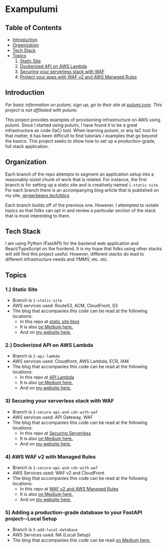 # Exampulumi

## Table of Contents
- [Introduction](#introduction)
- [Organization](#organization)
- [Tech Stack](#tech-stack)
- [Topics](#topics)
  1. [Static Site](#1-static-site)
  2. [Dockerized API on AWS Lambda](#2-dockerized-api-on-aws-lambda)
  3. [Securing your serverless stack with WAF](#3-securing-your-serverless-stack-with-waf)
  4. [Protect your apps with WAF v2 and AWS Managed Rules](#4-aws-waf-v2-with-managed-rules)


## Introduction
_For basic information on pulumi, sign up, go to their site at
[pulumi.com](https://pulumi.com). This project is not affiliated with pulumi._

This project provides examples of provisioning infrastructure on AWS using pulumi.
Since I started using pulumi, I have found it to be a great infrastructure as code (IaC)
tool. When learning pulumi, or any IaC tool for that matter, it has been
difficult to find tutorials / examples that go beyond the basics. This project
seeks to show how to set up a production-grade, full stack application.

## Organization
Each branch of the repo attempts to segment an application setup into a reasonably-sized
chunk of work that is related. For instance, the first branch is for setting up a static
site and is creatively named `1-static-site`. For each branch there is an accompanying
blog article that is published on my site, [gingerbeans.tech/blog](https://gingerbeans.tech/blog).

Each branch builds off of the previous one. However, I attempted to isolate topics so that
folks can opt in and review a particular section of the stack that is most interesting to 
them.

## Tech Stack
I am using Python (FastAPI) for the backend web application and React/TypeScript on the
frontend. It is my hope that folks using other stacks will still find this project useful. 
However, different stacks do lead to different infrastructure needs and YMMV, etc. etc.

## Topics

### 1.) Static Site
- Branch is `1-static-site`
- AWS services used: Route53, ACM, CloudFront, S3
- The blog that accompanies this code can be read at the following locations:
  - In this repo at [static site blog](https://github.com/dmegbert/exampulumi/blob/main/blog/static_site_blog.md)
  - It is also [on Medium here.](https://medium.com/@dmegbert/deploying-a-production-grade-static-site-on-aws-using-route53-cloudfront-and-s3-with-pulumi-17d95f9a283a)
  - And on [my website here.](https://gingerbeans.tech/blog/static_site_blog)

### 2.) Dockerized API on AWS Lambda
- Branch is `2-api-lambda`
- AWS services used: Cloudfront, AWS Lambda, ECR, IAM
- The blog that accompanies this code can be read at the following locations:
  - In this repo at [API Lambda](https://github.com/dmegbert/exampulumi/blob/main/blog/api_aws_lambda.md)
  - It is also [on Medium here.](https://aws.plainenglish.io/simplifying-serverless-deploy-a-docker-based-api-using-aws-lambda-function-urls-no-api-gateway-c18016591663)
  - And on [my website here.](https://gingerbeans.tech/blog/api_aws_lambda)

### 3) Securing your serverless stack with WAF
- Branch is `3-secure-api-and-cdn-with-waf`
- AWS services used: API Gateway, WAF
- The blog that accompanies this code can be read at the following locations:
  - In this repo at [Securing Serverless](https://github.com/dmegbert/exampulumi/blob/main/blog/securing_serverless.md)
  - It is also [on Medium here.](https://aws.plainenglish.io/securing-serverless-protect-lambda-apps-with-an-api-gateway-and-waf-via-pulumi-iac-fbf018d3ef4a)
  - And on [my website here.](https://gingerbeans.tech/blog/securing_serverless)

### 4) AWS WAF v2 with Managed Rules
- Branch is `3-secure-api-and-cdn-with-waf`
- AWS Services used: WAF v2 and CloudFront
- The blog that accompanies this code can be read at the following locations:
  - In this repo at [WAF v2 and AWS Managed Rules](https://github.com/dmegbert/exampulumi/blob/main/blog/waf_v2.md)
  - It is also [on Medium here.](https://aws.plainenglish.io/protect-your-apps-with-aws-managed-rules-for-waf-v2-via-pulumi-iac-74fcdc568a51)
  - And on [my website here.](https://gingerbeans.tech/blog/waf_v2)

### 5) Adding a production-grade database to your FastAPI project--Local Setup
- Branch is `5-add-local-database`
- AWS Services used: NA (Local Setup)
- The blog that accompanies this code can be read [on Medium here.](https://medium.com/python-in-plain-english/adding-a-production-grade-database-to-your-fastapi-project-local-setup-50107b10d539)
